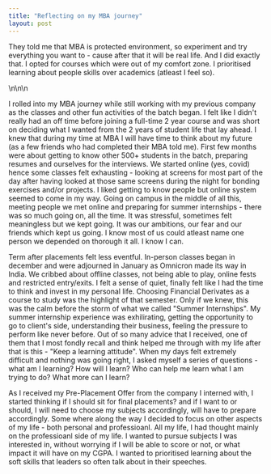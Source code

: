 ```yaml
---
title: "Reflecting on my MBA journey"
layout: post
---
```


They told me that MBA is protected environment, so experiment and try everything you want to - cause after that it will be real life. And I did exactly that. I opted for courses which were out of my comfort zone. I prioritised learning about people skills over academics (atleast I feel so).

\n\n\n

I rolled into my MBA journey while still working with my previous company as the classes and other fun activities of the batch began. I felt like I didn't really had an off time before joining a full-time 2 year course and was short on deciding what I wanted from the 2 years of student life that lay ahead. I knew that during my time at MBA I will have time to think about my future (as a few friends who had completed their MBA told me). First few months were about getting to know other 500+ students in the batch, preparing resumes and ourselves for the interviews. We started online (yes, covid) hence some classes felt exhausting - looking at screens for most part of the day after having looked at those same screens during the night for bonding exercises and/or projects. I liked getting to know people but online system seemed to come in my way. Going on campus in the middle of all this, meeting people we met online and preparing for summer internships - there was so much going on, all the time. It was stressful, sometimes felt meaningless but we kept going. It was our ambitions, our fear and our friends which kept us going. I know most of us could atleast name one person we depended on thorough it all. I know I can.

Term after placements felt less eventful. In-person classes began in december and were adjourned in January as Omnicron made its way in India. We cribbed about offline classes, not being able to play, online fests and restricted entry/exits. I felt a sense of quiet, finally felt like I had the time to think and invest in my personal life. Choosing Financial Derivates as a course to study was the highlight of that semester. Only if we knew, this was the calm before the storm of what we called "Summer Internships". My summer internship experience was exhilirating, getting the opportunity to go to client's side, understanding their business, feeling the pressure to perform like never before. Out of so many advice that I received, one of them that I most fondly recall and think helped me through with my life after that is this - "Keep a learning attitude". When my days felt extremely difficult and nothing was going right, I asked myself a series of questions - what am I learning? How will I learn? Who can help me learn what I am trying to do? What more can I learn?

As I received my Pre-Placement Offer from the company I interned with, I started thinking if I should sit for final placements? and if I want to or should, I will need to choose my subjects accordingly, will have to prepare accordingly. Some where along the way I decided to focus on other aspects of my life - both personal and professioanl. All my life, I had thought mainly on the professioanl side of my life. I wanted to pursue subjects I was interested in, without worrying if I will be able to score or not, or what impact it will have on my CGPA. I wanted to prioritised learning about the soft skills that leaders so often talk about in their speeches.


